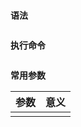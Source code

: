 ### 



**语法**

```bash

```

**执行命令**
```bash

```

**常用参数**

| 参数 | 意义 |
| ---- | ---- |
|      |      |
